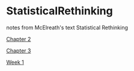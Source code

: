 # StatisticalRethinking
notes from McElreath's text Statistical Rethinking

[Chapter 2](https://dkillian.github.io/StatisticalRethinking/scripts/rethinking_ch2.html)

[Chapter 3](https://dkillian.github.io/StatisticalRethinking/scripts/rethinking_ch3.html)

[Week 1](https://dkillian.github.io/StatisticalRethinking/rethinking%202024/Statistical%20Rethinking%202024%20-%20Week%201%20supplementary%20notes.html)


